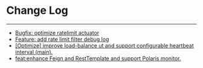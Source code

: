 # Change Log
---

- [Bugfix: optimize ratelimit actuator](https://github.com/Tencent/spring-cloud-tencent/pull/413)
- [Feature: add rate limit filter debug log](https://github.com/Tencent/spring-cloud-tencent/pull/417)
- [[Optimize] improve load-balance ut and support configurable heartbeat interval (main).](https://github.com/Tencent/spring-cloud-tencent/pull/427)
- [feat:enhance Feign and RestTemplate and support Polaris monitor.](https://github.com/Tencent/spring-cloud-tencent/pull/434)
